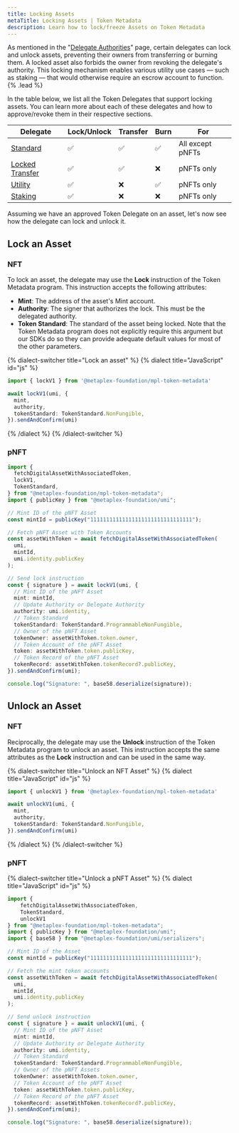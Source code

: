 ```yaml
---
title: Locking Assets
metaTitle: Locking Assets | Token Metadata
description: Learn how to lock/freeze Assets on Token Metadata
---
```


As mentioned in the "[Delegate Authorities](/token-metadata/delegates#token-delegates)" page, certain delegates can lock and unlock assets, preventing their owners from transferring or burning them. A locked asset also forbids the owner from revoking the delegate's authority. This locking mechanism enables various utility use cases — such as staking — that would otherwise require an escrow account to function. {% .lead %}

In the table below, we list all the Token Delegates that support locking assets. You can learn more about each of these delegates and how to approve/revoke them in their respective sections.

| Delegate                                                                        | Lock/Unlock | Transfer | Burn | For              |
| ------------------------------------------------------------------------------- | ----------- | -------- | ---- | ---------------- |
| [Standard](/token-metadata/delegates#standard-delegate)                         | ✅          | ✅       | ✅   | All except pNFTs |
| [Locked Transfer](/token-metadata/delegates#locked-transfer-delegate-pnft-only) | ✅          | ✅       | ❌   | pNFTs only       |
| [Utility](/token-metadata/delegates#utility-delegate-pnft-only)                 | ✅          | ❌       | ✅   | pNFTs only       |
| [Staking](/token-metadata/delegates#staking-delegate-pnft-only)                 | ✅          | ❌       | ❌   | pNFTs only       |

Assuming we have an approved Token Delegate on an asset, let's now see how the delegate can lock and unlock it.

## Lock an Asset

### NFT

To lock an asset, the delegate may use the **Lock** instruction of the Token Metadata program. This instruction accepts the following attributes:

- **Mint**: The address of the asset's Mint account.
- **Authority**: The signer that authorizes the lock. This must be the delegated authority.
- **Token Standard**: The standard of the asset being locked. Note that the Token Metadata program does not explicitly require this argument but our SDKs do so they can provide adequate default values for most of the other parameters.

{% dialect-switcher title="Lock an asset" %}
{% dialect title="JavaScript" id="js" %}

```ts
import { lockV1 } from '@metaplex-foundation/mpl-token-metadata'

await lockV1(umi, {
  mint,
  authority,
  tokenStandard: TokenStandard.NonFungible,
}).sendAndConfirm(umi)
```

{% /dialect %}
{% /dialect-switcher %}

### pNFT

```ts
import {
  fetchDigitalAssetWithAssociatedToken,
  lockV1,
  TokenStandard,
} from "@metaplex-foundation/mpl-token-metadata";
import { publicKey } from "@metaplex-foundation/umi";

// Mint ID of the pNFT Asset
const mintId = publicKey("11111111111111111111111111111111");

// Fetch pNFT Asset with Token Accounts
const assetWithToken = await fetchDigitalAssetWithAssociatedToken(
  umi,
  mintId,
  umi.identity.publicKey
);

// Send lock instruction
const { signature } = await lockV1(umi, {
  // Mint ID of the pNFT Asset
  mint: mintId,
  // Update Authority or Delegate Authority
  authority: umi.identity,
  // Token Standard
  tokenStandard: TokenStandard.ProgrammableNonFungible,
  // Owner of the pNFT Asset
  tokenOwner: assetWithToken.token.owner,
  // Token Account of the pNFT Asset
  token: assetWithToken.token.publicKey,
  // Token Record of the pNFT Asset
  tokenRecord: assetWithToken.tokenRecord?.publicKey,
}).sendAndConfirm(umi);

console.log("Signature: ", base58.deserialize(signature));
```

## Unlock an Asset

### NFT

Reciprocally, the delegate may use the **Unlock** instruction of the Token Metadata program to unlock an asset. This instruction accepts the same attributes as the **Lock** instruction and can be used in the same way.

{% dialect-switcher title="Unlock an NFT Asset" %}
{% dialect title="JavaScript" id="js" %}

```ts
import { unlockV1 } from '@metaplex-foundation/mpl-token-metadata'

await unlockV1(umi, {
  mint,
  authority,
  tokenStandard: TokenStandard.NonFungible,
}).sendAndConfirm(umi)
```

{% /dialect %}
{% /dialect-switcher %}

### pNFT

{% dialect-switcher title="Unlock a pNFT Asset" %}
{% dialect title="JavaScript" id="js" %}
```ts
import {
    fetchDigitalAssetWithAssociatedToken,
    TokenStandard,
    unlockV1
} from "@metaplex-foundation/mpl-token-metadata";
import { publicKey } from "@metaplex-foundation/umi";
import { base58 } from "@metaplex-foundation/umi/serializers";

// Mint ID of the Asset
const mintId = publicKey("11111111111111111111111111111111");

// Fetch the mint token accounts
const assetWithToken = await fetchDigitalAssetWithAssociatedToken(
  umi,
  mintId,
  umi.identity.publicKey
);

// Send unlock instruction
const { signature } = await unlockV1(umi, {
  // Mint ID of the pNFT Asset
  mint: mintId,
  // Update Authority or Delegate Authority
  authority: umi.identity,
  // Token Standard
  tokenStandard: TokenStandard.ProgrammableNonFungible,
  // Owner of the pNFT Assets
  tokenOwner: assetWithToken.token.owner,
  // Token Account of the pNFT Asset
  token: assetWithToken.token.publicKey,
  // Token Record of the pNFT Asset
  tokenRecord: assetWithToken.tokenRecord?.publicKey,
}).sendAndConfirm(umi);

console.log("Signature: ", base58.deserialize(signature));
```
